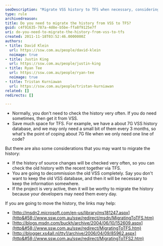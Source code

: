 ```yaml
---
seoDescription: "Migrate VSS history to TFS when necessary, considering frequent check-ins, decommissioning old VSS, or active projects."
type: rule
archivedreason: 
title: Do you need to migrate the history from VSS to TFS?
guid: c4f91635-787a-4d8e-b5be-ffa8f9125e7f
uri: do-you-need-to-migrate-the-history-from-vss-to-tfs
created: 2011-11-18T03:52:46.0000000Z
authors:
- title: David Klein
  url: https://ssw.com.au/people/david-klein
  noimage: true
- title: Justin King
  url: https://ssw.com.au/people/justin-king
- title: Ryan Tee
  url: https://ssw.com.au/people/ryan-tee
  noimage: true
- title: Tristan Kurniawan
  url: https://ssw.com.au/people/tristan-kurniawan
related: []
redirects: []

---
```


* Normally, you don't need to check the history very often. If you do need sometimes, then get it from VSS.
* Save much space for TFS. For example, we have a about 7G VSS history database, and we may only need a small bit of them every 3 months, so what's the point of coping about 7G file when we only need one line of code?


<!--endintro-->



But there are also some considerations that you may want to migrate the history:

* If the history of source changes will be checked very often, so you can check the old history with the recent together via TFS.
* You are going to decommission the old VSS completely. Say you don't want to keep the old VSS database, and then it will be necessary to keep the information somewhere.
* If the project is very active, then it will be worthy to migrate the history because your developers may need them every day.


If you are going to move the history, the links may help:

* [http://msdn2.microsoft.com/en-us/library/ms181247.aspx](http&#58;//www.ssw.com.au/ssw/redirect/msdn/MigratingToTFS.htm)
* [http://blogs.msdn.com/buckh/archive/2004/06/10/152609.aspx](http&#58;//www.ssw.com.au/ssw/redirect/MigratingToTFS.htm)
* [http://blogger.xs4all.nl/tty1/archive/2006/04/09/85962.aspx](http&#58;//www.ssw.com.au/ssw/redirect/MigratingToTFS2.htm)
